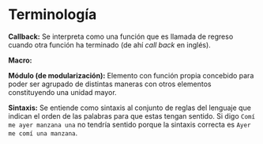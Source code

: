 # Terminología

**Callback:** Se interpreta como una función que es llamada de regreso cuando otra función ha terminado (de ahí *call back* en inglés). 

**Macro:** 

**Módulo (de modularización):** Elemento con función propia concebido para poder ser agrupado de distintas maneras con otros elementos constituyendo una unidad mayor.

**Sintaxis:** Se entiende como sintaxis al conjunto de reglas del lenguaje que indican el orden de las palabras para que estas tengan sentido. Si digo `Comí me ayer manzana una` no tendría sentido porque la
sintaxis correcta es `Ayer me comí una manzana`. 
